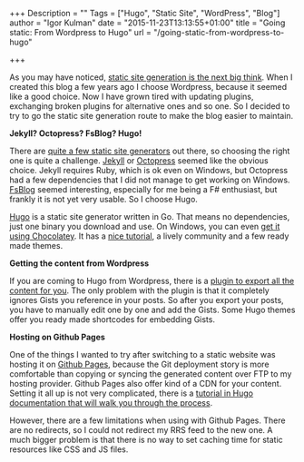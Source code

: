 +++
Description = ""
Tags = ["Hugo", "Static Site", "WordPress", "Blog"]
author = "Igor Kulman"
date = "2015-11-23T13:13:55+01:00"
title = "Going static: From Wordpress to Hugo"
url = "/going-static-from-wordpress-to-hugo"

+++

As you may have noticed, [static site generation is the next big think](http://www.smashingmagazine.com/2015/11/modern-static-website-generators-next-big-thing/?utm_content=buffer882bd&utm_medium=social&utm_source=twitter.com&utm_campaign=buffer). When I created this blog a few years ago I choose Wordpress, because it seemed like a good choice. Now I have grown tired with updating plugins, exchanging broken plugins for alternative ones and so one. So I decided to try to go the static site generation route to make the blog easier to maintain.

**Jekyll? Octopress? FsBlog? Hugo!**

There are [quite a few static site generators](https://www.staticgen.com/) out there, so choosing the right one is quite a challenge. [Jekyll](https://jekyllrb.com/) or [Octopress](http://octopress.org/) seemed like the obvious choice. Jekyll requires Ruby, which is ok even on Windows, but Octopress had a few dependencies that I did not manage to get working on Windows. [FsBlog](https://github.com/fsprojects/FsBlog) seemed interesting, especially for me being a F# enthusiast, but frankly it is not yet very usable. So I choose Hugo.

<!--more-->

[Hugo](https://gohugo.io/) is a static site generator written in Go. That means no dependencies, just one binary you download and use. On Windows, you can even [get it using Chocolatey](https://chocolatey.org/packages/hugo). It has a [nice tutorial](https://gohugo.io/overview/quickstart/), a lively community and a few ready made themes.

**Getting the content from Wordpress**

If you are coming to Hugo from Wordpress, there is a [plugin to export all the content for you](https://github.com/SchumacherFM/wordpress-to-hugo-exporter). The only problem with the plugin is that it completely ignores Gists you reference in your posts. So after you export your posts, you have to manually edit one by one and add the Gists. Some Hugo themes offer you ready made shortcodes for embedding Gists.

**Hosting on Github Pages**

One of the things I wanted to try after switching to a static website was hosting it on [Github Pages](https://pages.github.com/), because the Git deployment story is more comfortable than copying or syncing the generated content over FTP to my hosting provider. Github Pages also offer kind of a CDN for your content. Setting it all up is not very complicated, there is a [tutorial in Hugo documentation that will walk you through the process](https://gohugo.io/tutorials/github-pages-blog/).

However, there are a few limitations when using with Github Pages. There are no redirects, so I could not redirect my RRS feed to the new one. A much bigger problem is that there is no way to set caching time for static resources like CSS and JS files.

